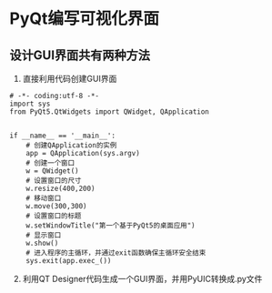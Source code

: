 # PyQt编写可视化界面

## 设计GUI界面共有两种方法

1. 直接利用代码创建GUI界面

```
# -*- coding:utf-8 -*-
import sys
from PyQt5.QtWidgets import QWidget, QApplication


if __name__ == '__main__':
    # 创建QApplication的实例
    app = QApplication(sys.argv)
    # 创建一个窗口
    w = QWidget()
    # 设置窗口的尺寸
    w.resize(400,200)
    # 移动窗口
    w.move(300,300)
    # 设置窗口的标题
    w.setWindowTitle("第一个基于PyQt5的桌面应用")
    # 显示窗口
    w.show()
    # 进入程序的主循环，并通过exit函数确保主循环安全结束
    sys.exit(app.exec_())
```

2. 利用QT Designer代码生成一个GUI界面，并用PyUIC转换成.py文件